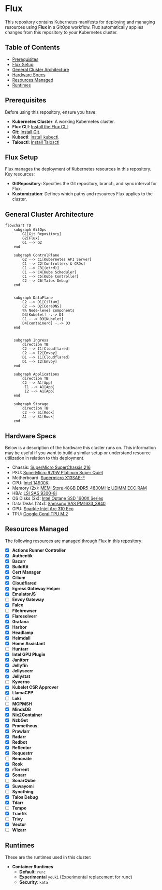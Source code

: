 # Flux

This repository contains Kubernetes manifests for deploying and managing resources using **Flux** in a GitOps workflow. Flux automatically applies changes from this repository to your Kubernetes cluster.

## Table of Contents

- [Prerequisites](#prerequisites)
- [Flux Setup](#flux-setup)
- [General Cluster Architecture](#general-cluster-architecture)
- [Hardware Specs](#hardware-specs)
- [Resources Managed](#resources-managed)
- [Runtimes](#runtimes)

## Prerequisites

Before using this repository, ensure you have:

- **Kubernetes Cluster**: A working Kubernetes cluster.
- **Flux CLI**: [Install the Flux CLI](https://fluxcd.io/docs/installation/).
- **Git**: [Install Git](https://git-scm.com/book/en/v2/Getting-Started-Installing-Git).
- **Kubectl**: [Install kubectl](https://kubernetes.io/docs/tasks/tools/).
- **Talosctl**: [Install Talosctl](https://www.talos.dev/v1.10/talos-guides/install/talosctl/)

## Flux Setup

Flux manages the deployment of Kubernetes resources in this repository. Key resources:

- **GitRepository**: Specifies the Git repository, branch, and sync interval for Flux.
- **Kustomization**: Defines which paths and resources Flux applies to the cluster.

## General Cluster Architecture

```mermaid
flowchart TD
    subgraph GitOps
        G1[Git Repository]
        G2[Flux]
        G1 --> G2
    end

    subgraph ControlPlane
        G2 --> C1[Kubernetes API Server]
        C1 --> C2[Controllers & CRDs]
        C1 --> C3[(etcd)]
        C1 --> C4[Kube Scheduler]
        C1 --> C5[Kube Controller]
        C2 --> C6[Talos Debug]
    end


    subgraph DataPlane
        C2 --> D1[Cilium]
        C2 --> D2[CoreDNS]
        %% Node-level components
        D3[Kubelet] -.-> D1
        C1 -.-> D3[Kubelet]
        D4[containerd] -.-> D3
    end


    subgraph Ingress
        direction TB
        C2 --> I1[Cloudflared]
        C2 --> I2[Envoy]
        D1 --> I1[Cloudflared]
        D1 --> I2[Envoy]
    end

    subgraph Applications
        direction TB
        C2 --> A1[App]
         I1 --> A1[App]
         I2 --> A1[App]
    end

    subgraph Storage
        direction TB
        C2 --> S1[Rook]
        A1 --> S1[Rook]
    end

```

## Hardware Specs

Below is a description of the hardware this cluster runs on. This information may be useful if you want to build a similar setup or understand resource utilization in relation to this deployment.

- Chassis: [SuperMicro SuperChassis 216](https://www.supermicro.com/en/products/chassis/2u/216/sc216be2c-r609jbod)
- PSU: [SuperMicro 920W Platinum Super Quiet](https://store.supermicro.com/920w-1u-pws-920p-sq.html)
- Motherboard: [Supermicro X13SAE-F](https://www.supermicro.com/en/products/motherboard/x13sae-f)
- CPU: [Intel 14900K](https://www.intel.com/content/www/us/en/products/sku/236773/intel-core-i9-processor-14900k-36m-cache-up-to-6-00-ghz/specifications.html)
- Memory (2x): [MEM-Store 48GB DDR5-4800MHz UDIMM ECC RAM](https://www.ebay.com/itm/205361780350?_skw=ddr5+x13sae&itmmeta=01JZ0TKE59VY4SVBFZCFZX65AM&hash=item2fd084167e:g:pYsAAOSwt3hoKGu2&itmprp=enc%3AAQAKAAAA8FkggFvd1GGDu0w3yXCmi1dRM0UvCMIXXuRtGvP1U0hYxySNWZ6v%2FH1IHx9NvHxTPBugsoKKGWAJZurMe47er848d9JodLXhjQJLTZllw0iFy0UeU7yOyJXFxEsQsbjQMukpohGX%2BupDrHUFRL2b9lanYMMNKdBWBvqApcgJV6mNUkd45LbWL91FksGhjB5BLBY0wP4Ad7nbqOfj8jNcHbMrsqnkS3miAhPWkoTubUR%2FIHgZK1ExaiV68B0Q5hLNQz1WssJtzBkAL%2BjfDvv1Ntg72LLsN6BdgOvJkT4JzFuBVsjT5gJzr9TFnTyNLTbuRg%3D%3D%7Ctkp%3ABk9SR87jzZr4ZQ)
- HBA: [LSI SAS 9300-8i](https://docs.broadcom.com/doc/12352000)
- OS Disks (2x): [Intel Optane SSD 1600X Series](https://www.intel.com/content/www/us/en/products/sku/211868/intel-optane-ssd-p1600x-series-58gb-m-2-80mm-pcie-3-0-x4-3d-xpoint/specifications.html)
- Data Disks (24x): [Samsung SAS PM1633_3840](https://download.semiconductor.samsung.com/resources/brochure/pm1633-prodoverview-2015.pdf)
- GPU: [Sparkle Intel Arc 310 Eco](https://www.sparkle.com.tw/en/products/view/f22F9bC73c50)
- TPU: [Google Coral TPU M.2](https://coral.ai/products/m2-accelerator-bm)

## Resources Managed

The following resources are managed through Flux in this repository:

- [x] **Actions Runner Controller**
- [X] **Authentik**
- [x] **Bazarr**
- [x] **BuildKit**
- [x] **Cert Manager**
- [x] **Cilium**
- [X] **Cloudflared**
- [x] **Egress Gateway Helper**
- [x] **EmulatorJS**
- [ ] **Envoy Gateway**
- [x] **Falco**
- [ ] **Filebrowser**
- [x] **Flaresolverr**
- [x] **Grafana**
- [X] **Harbor**
- [x] **Headlamp**
- [x] **Heimdall**
- [x] **Home Assistant**
- [ ] **Huntarr**
- [x] **Intel GPU Plugin**
- [x] **Janitorr**
- [x] **Jellyfin**
- [x] **Jellyseerr**
- [x] **Jellystat**
- [ ] **Kyverno**
- [x] **Kubelet CSR Approver**
- [x] **LlamaCPP**
- [ ] **Loki**
- [ ] **MCPMSH**
- [x] **MindsDB**
- [x] **Nix2Container**
- [x] **NzbGet**
- [x] **Prometheus**
- [x] **Prowlarr**
- [x] **Radarr**
- [x] **Redbot**
- [x] **Reflector**
- [x] **Requestrr**
- [ ] **Renovate**
- [x] **Rook**
- [x] **rTorrent**
- [x] **Sonarr**
- [ ] **SonarQube**
- [x] **Suwayomi**
- [ ] **Syncthing**
- [x] **Talos Debug**
- [x] **Tdarr**
- [ ] **Tempo**
- [x] **Traefik**
- [ ] **Trivy**
- [x] **Vector**
- [ ] **Wizarr**

## Runtimes

These are the runtimes used in this cluster:

- **Container Runtimes**
  - **Default**: `runc`
  - **Experimental** `youki` (Experimental replacement for runc)
  - **Security**: `kata`

